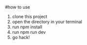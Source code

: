 #how to use
1. clone this project
2. open the directory in your terminal
3. run npm install
4. run npm run dev
5. go hack!
